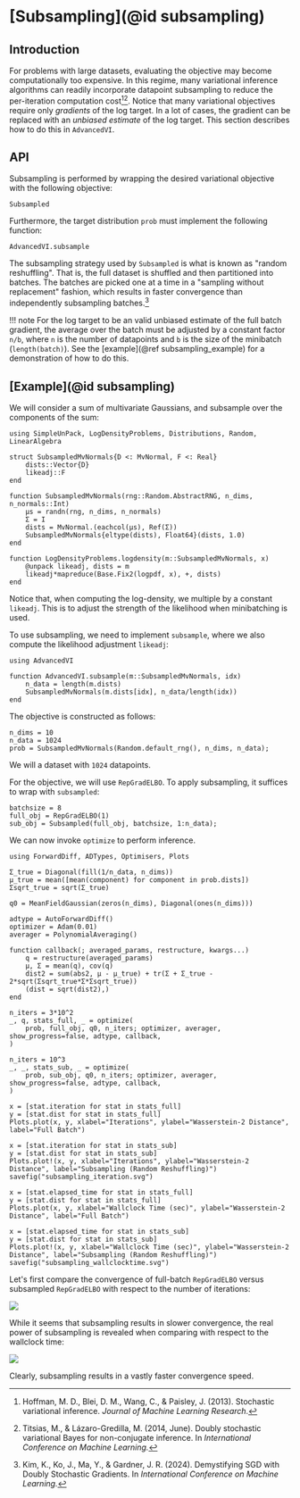 
# [Subsampling](@id subsampling)

## Introduction
For problems with large datasets, evaluating the objective may become computationally too expensive.
In this regime, many variational inference algorithms can readily incorporate datapoint subsampling to reduce the per-iteration computation cost[^HBWP2013][^TL2014].
Notice that many variational objectives require only *gradients* of the log target.
In a lot of cases, the gradient can be replaced with an *unbiased estimate* of the log target.
This section describes how to do this in `AdvancedVI`.


[^HBWP2013]: Hoffman, M. D., Blei, D. M., Wang, C., & Paisley, J. (2013). Stochastic variational inference. *Journal of Machine Learning Research*.
[^TL2014]: Titsias, M., & Lázaro-Gredilla, M. (2014, June). Doubly stochastic variational Bayes for non-conjugate inference. In *International Conference on Machine Learning.*

## API
Subsampling is performed by wrapping the desired variational objective with the following objective:

```@docs
Subsampled
```
Furthermore, the target distribution `prob` must implement the following function:
```@docs
AdvancedVI.subsample
```
The subsampling strategy used by `Subsampled` is what is known as "random reshuffling".
That is, the full dataset is shuffled and then partitioned into batches.
The batches are picked one at a time in a "sampling without replacement" fashion, which results in faster convergence than independently subsampling batches.[^KKMG2024]

[^KKMG2024]: Kim, K., Ko, J., Ma, Y., & Gardner, J. R. (2024). Demystifying SGD with Doubly Stochastic Gradients. In *International Conference on Machine Learning.*

!!! note
    For the log target to be an valid unbiased estimate of the full batch gradient, the average over the batch must be adjusted by a constant factor ``n/b``, where ``n`` is the number of datapoints and ``b``  is the size of the minibatch (`length(batch)`). See the [example](@ref subsampling_example) for a demonstration of how to do this.
    

## [Example](@id subsampling)

We will consider a sum of multivariate Gaussians, and subsample over the components of the sum:

```@example subsampling
using SimpleUnPack, LogDensityProblems, Distributions, Random, LinearAlgebra

struct SubsampledMvNormals{D <: MvNormal, F <: Real}
    dists::Vector{D}
    likeadj::F
end

function SubsampledMvNormals(rng::Random.AbstractRNG, n_dims, n_normals::Int)
    μs = randn(rng, n_dims, n_normals)
    Σ = I
    dists = MvNormal.(eachcol(μs), Ref(Σ))
    SubsampledMvNormals{eltype(dists), Float64}(dists, 1.0)
end

function LogDensityProblems.logdensity(m::SubsampledMvNormals, x)
    @unpack likeadj, dists = m
    likeadj*mapreduce(Base.Fix2(logpdf, x), +, dists)
end
```

Notice that, when computing the log-density, we multiple by a constant `likeadj`.
This is to adjust the strength of the likelihood when minibatching is used.

To use subsampling, we need to implement `subsample`, where we also compute the likelihood adjustment `likeadj`:
```@example subsampling
using AdvancedVI

function AdvancedVI.subsample(m::SubsampledMvNormals, idx)
    n_data = length(m.dists)
    SubsampledMvNormals(m.dists[idx], n_data/length(idx))
end
```

The objective is constructed as follows:
```@example subsampling
n_dims = 10
n_data = 1024
prob = SubsampledMvNormals(Random.default_rng(), n_dims, n_data);
```
We will a dataset with `1024` datapoints.

For the objective, we will use `RepGradELBO`.
To apply subsampling, it suffices to wrap with `subsampled`:
```@example subsampling
batchsize = 8
full_obj = RepGradELBO(1)
sub_obj = Subsampled(full_obj, batchsize, 1:n_data);
```
We can now invoke `optimize` to perform inference.
```@setup subsampling
using ForwardDiff, ADTypes, Optimisers, Plots

Σ_true = Diagonal(fill(1/n_data, n_dims))
μ_true = mean([mean(component) for component in prob.dists])
Σsqrt_true = sqrt(Σ_true)

q0 = MeanFieldGaussian(zeros(n_dims), Diagonal(ones(n_dims)))

adtype = AutoForwardDiff()
optimizer = Adam(0.01)
averager = PolynomialAveraging()

function callback(; averaged_params, restructure, kwargs...)
    q = restructure(averaged_params)
    μ, Σ = mean(q), cov(q)
    dist2 = sum(abs2, μ - μ_true) + tr(Σ + Σ_true - 2*sqrt(Σsqrt_true*Σ*Σsqrt_true))
    (dist = sqrt(dist2),)
end

n_iters = 3*10^2
_, q, stats_full, _ = optimize(
    prob, full_obj, q0, n_iters; optimizer, averager, show_progress=false, adtype, callback,
)

n_iters = 10^3
_, _, stats_sub, _ = optimize(
    prob, sub_obj, q0, n_iters; optimizer, averager, show_progress=false, adtype, callback,
)

x = [stat.iteration for stat in stats_full]
y = [stat.dist for stat in stats_full]
Plots.plot(x, y, xlabel="Iterations", ylabel="Wasserstein-2 Distance", label="Full Batch")

x = [stat.iteration for stat in stats_sub]
y = [stat.dist for stat in stats_sub]
Plots.plot!(x, y, xlabel="Iterations", ylabel="Wasserstein-2 Distance", label="Subsampling (Random Reshuffling)")
savefig("subsampling_iteration.svg")

x = [stat.elapsed_time for stat in stats_full]
y = [stat.dist for stat in stats_full]
Plots.plot(x, y, xlabel="Wallclock Time (sec)", ylabel="Wasserstein-2 Distance", label="Full Batch")

x = [stat.elapsed_time for stat in stats_sub]
y = [stat.dist for stat in stats_sub]
Plots.plot!(x, y, xlabel="Wallclock Time (sec)", ylabel="Wasserstein-2 Distance", label="Subsampling (Random Reshuffling)")
savefig("subsampling_wallclocktime.svg")
```
Let's first compare the convergence of full-batch `RepGradELBO` versus subsampled `RepGradELBO` with respect to the number of iterations:

![](subsampling_iteration.svg)

While it seems that subsampling results in slower convergence, the real power of subsampling is revealed when comparing with respect to the wallclock time:

![](subsampling_wallclocktime.svg)

Clearly, subsampling results in a vastly faster convergence speed.
